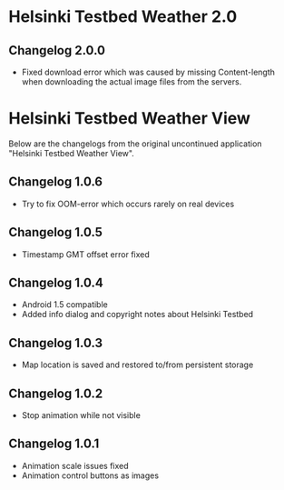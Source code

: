 Helsinki Testbed Weather 2.0
=============

Changelog 2.0.0
-------

* Fixed download error which was caused by missing Content-length when
downloading the actual image files from the servers.


Helsinki Testbed Weather View
=============

Below are the changelogs from the original uncontinued application "Helsinki Testbed Weather View".

Changelog 1.0.6
-------

* Try to fix OOM-error which occurs rarely on real devices

Changelog 1.0.5
-------

* Timestamp GMT offset error fixed

Changelog 1.0.4
-------

* Android 1.5 compatible
* Added info dialog and copyright notes about Helsinki Testbed

Changelog 1.0.3
-------

* Map location is saved and restored to/from persistent storage

Changelog 1.0.2
-------

* Stop animation while not visible

Changelog 1.0.1
-------

* Animation scale issues fixed
* Animation control buttons as images
